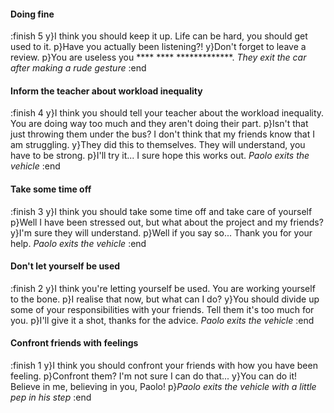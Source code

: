 #### Doing fine

:finish 5
y}I think you should keep it up. Life can be hard, you should get used to it.
p}Have you actually been listening?!
y}Don't forget to leave a review.
p}You are useless you **** **** *************. <i>They exit the car after making a rude gesture</i>
:end

#### Inform the teacher about workload inequality

:finish 4
y}I think you should tell your teacher about the workload inequality. You are doing way too much and they aren't doing their part.
p}Isn't that just throwing them under the bus? I don't think that my friends know that I am struggling.
y}They did this to themselves. They will understand, you have to be strong.
p}I'll try it... I sure hope this works out. <i>Paolo exits the vehicle</i>
:end

#### Take some time off

:finish 3
y}I think you should take some time off and take care of yourself
p}Well I have been stressed out, but what about the project and my friends?
y}I'm sure they will understand.
p}Well if you say so... Thank you for your help. <i>Paolo exits the vehicle</i>
:end

#### Don't let yourself be used

:finish 2
y}I think you're letting yourself be used. You are working yourself to the bone.
p}I realise that now, but what can I do?
y}You should divide up some of your responsibilities with your friends. Tell them it's too much for you.
p}I'll give it a shot, thanks for the advice. <i>Paolo exits the vehicle</i>
:end

#### Confront friends with feelings

:finish 1
y}I think you should confront your friends with how you have been feeling.
p}Confront them? I'm not sure I can do that...
y}You can do it! Believe in me, believing in you, Paolo!
p}<i>Paolo exits the vehicle with a little pep in his step</i>
:end

